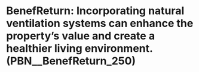 # BenefReturn: __Incorporating natural ventilation systems can enhance the property’s value and create a healthier living environment.__ (PBN__BenefReturn_250)

